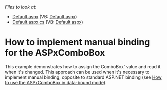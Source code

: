 <!-- default file list -->
*Files to look at*:

* [Default.aspx](./CS/ManualBinding/Default.aspx) (VB: [Default.aspx](./VB/ManualBinding/Default.aspx))
* [Default.aspx.cs](./CS/ManualBinding/Default.aspx.cs) (VB: [Default.aspx](./VB/ManualBinding/Default.aspx))
<!-- default file list end -->
# How to implement manual binding for the ASPxComboBox


<p>This example demonstrates how to assign the ComboBox' value and read it when it's changed. This approach can be used when it's necessary to implement manual binding, opposite to standard ASP.NET binding (see <a href="https://www.devexpress.com/Support/Center/p/E422">How to use the ASPxComboBox in data-bound mode</a>).</p>

<br/>


